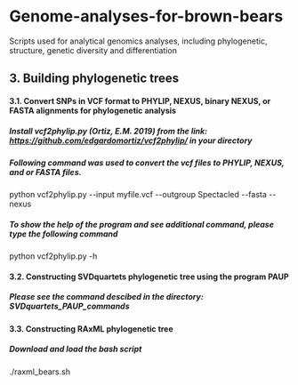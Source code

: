 # Genome-analyses-for-brown-bears
Scripts used for analytical genomics analyses, including phylogenetic, structure, genetic diversity and differentiation

## 3. Building phylogenetic trees
#### 3.1. Convert SNPs in VCF format to PHYLIP, NEXUS, binary NEXUS, or FASTA alignments for phylogenetic analysis
  ##### Install vcf2phylip.py (Ortiz, E.M. 2019) from the link: https://github.com/edgardomortiz/vcf2phylip/ in your directory
  ##### Following command was used to convert the vcf files to PHYLIP, NEXUS, and or FASTA files. 
python vcf2phylip.py --input myfile.vcf --outgroup Spectacled --fasta --nexus
  ##### To show the help of the program and see additional command, please type the following command
python vcf2phylip.py -h

#### 3.2. Constructing SVDquartets phylogenetic tree using the program PAUP
##### Please see the command descibed in the directory: SVDquartets_PAUP_commands

#### 3.3. Constructing RAxML phylogenetic tree 
#####  Download and load the bash script 
./raxml_bears.sh
